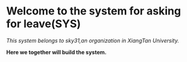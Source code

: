 # Welcome to the system for asking for leave(SYS)
*This system  belongs to sky31,an organization in XiangTan University.*

**Here we together will build the system.** 